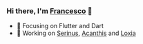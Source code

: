 ### Hi there, I'm [Francesco][website] 👋

- 🌱 Focusing on Flutter and Dart
- 🐤 Working on [Serinus](https://github.com/francescovallone/serinus), [Acanthis](https://github.com/francescovallone/acanthis) and [Loxia](https://github.com/francescovallone/loxia)



[website]: https://francescovll.com
